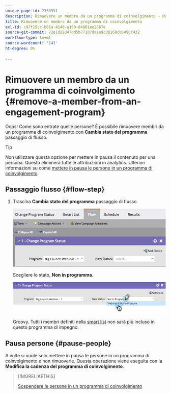 ```yaml
---
unique-page-id: 2359951
description: Rimuovere un membro da un programma di coinvolgimento - Marketo Docs - Documentazione del prodotto
title: Rimuovere un membro da un programma di coinvolgimento
exl-id: c97f15cc-b01a-4148-a150-84901ee2567e
source-git-commit: 72e1d29347bd5b77107da1e9c30169cb6490c432
workflow-type: tm+mt
source-wordcount: '141'
ht-degree: 0%

---
```


# Rimuovere un membro da un programma di coinvolgimento {#remove-a-member-from-an-engagement-program}

Oops! Come sono entrate quelle persone? È possibile rimuovere membri da un programma di coinvolgimento con **Cambia stato del programma** passaggio di flusso.

>[!TIP]
>
>Non utilizzare questa opzione per mettere in pausa il contenuto per una persona. Questo eliminerà tutte le attribuzioni in analytics. Ulteriori informazioni su come [mettere in pausa le persone in un programma di coinvolgimento](/help/marketo/product-docs/email-marketing/drip-nurturing/using-engagement-programs/pause-people-in-an-engagement-program.md).

## Passaggio flusso {#flow-step}

1. Trascina **Cambia stato del programma** passaggio di flusso.

   ![](assets/image2014-9-15-18-3a15-3a57.png)

   Scegliere lo stato, **Non in programma**.

   ![](assets/image2014-9-15-18-3a16-3a2.png)

   Groovy. Tutti i membri definiti nella [smart list](/help/marketo/product-docs/core-marketo-concepts/smart-lists-and-static-lists/creating-a-smart-list/create-a-smart-list.md) non sarà più incluso in questo programma di impegno.

## Pausa persone  {#pause-people}

A volte si vuole solo mettere in pausa le persone in un programma di coinvolgimento e non rimuoverle. Questa operazione viene eseguita con la **Modifica la cadenza del programma di coinvolgimento**.

>[!MORELIKETHIS]
>
>[Sospendere le persone in un programma di coinvolgimento](/help/marketo/product-docs/email-marketing/drip-nurturing/using-engagement-programs/pause-people-in-an-engagement-program.md)
